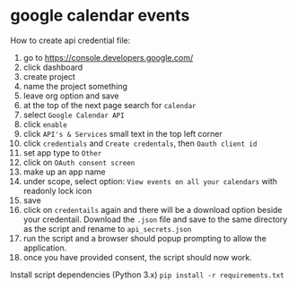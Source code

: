 google calendar events
======================

How to create api credential file:

1. go to https://console.developers.google.com/
2. click dashboard
3. create project
4. name the project something
5. leave org option and save
6. at the top of the next page search for `calendar`
7. select `Google Calendar API`
8. click `enable`
9. click `API's & Services` small text in the top left corner
10. click `credentials` and `Create credentals`, then `Oauth client id`
11. set app type to `Other`
12. click on `OAuth consent screen`
13. make up an app name
14. under scope, select option: `View events on all your calendars` with readonly lock icon
13. save
14. click on `credentails` again and there will be a download option beside your credentail. Download the `.json` file and save to the same directory as the script and rename to `api_secrets.json`
15. run the script and a browser should popup prompting to allow the application.
16. once you have provided consent, the script should now work.

Install script dependencies (Python 3.x)
`pip install -r requirements.txt`
